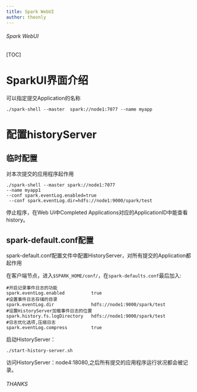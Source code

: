 ```yaml
---
title: Spark WebUI
author: theonly
---
```


###### Spark WebUI

[TOC]

# SparkUI界面介绍

可以指定提交Application的名称

```shell script
./spark-shell --master  spark://node1:7077 --name myapp
```

# 配置historyServer

## 临时配置

对本次提交的应用程序起作用

```shell script
./spark-shell --master spark://node1:7077 
--name myapp1
--conf spark.eventLog.enabled=true
 --conf spark.eventLog.dir=hdfs://node1:9000/spark/test
```

停止程序，在Web Ui中Completed Applications对应的ApplicationID中能查看history。

## spark-default.conf配置

spark-default.conf配置文件中配置HistoryServer，对所有提交的Application都起作用

在客户端节点，进入`$SPARK_HOME/conf/`，在`spark-defaults.conf`最后加入:
```shell script
#开启记录事件日志的功能
spark.eventLog.enabled          true
#设置事件日志存储的目录
spark.eventLog.dir              hdfs://node1:9000/spark/test
#设置HistoryServer加载事件日志的位置
spark.history.fs.logDirectory   hdfs://node1:9000/spark/test
#日志优化选项,压缩日志
spark.eventLog.compress         true
```

启动HistoryServer：
```shell script
./start-history-server.sh
```
访问HistoryServer：node4:18080,之后所有提交的应用程序运行状况都会被记录。



###### THANKS

